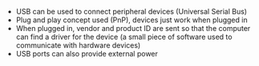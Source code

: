 - USB can be used to connect peripheral devices (Universal Serial Bus)
- Plug and play concept used (PnP), devices just work when plugged in
- When plugged in, vendor and product ID are sent so that the computer can find a driver for the device (a small piece of software used to communicate with hardware devices)
- USB ports can also provide external power